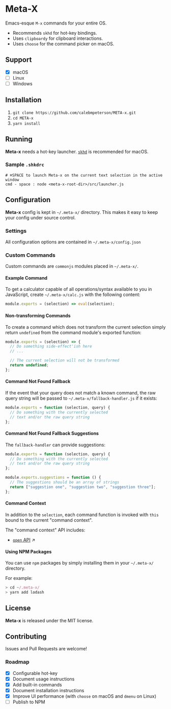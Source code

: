 # Meta-X

Emacs-esque `M-x` commands for your entire OS.

- Recommends `skhd` for hot-key bindings.
- Uses `clipboardy` for clipboard interactions.
- Uses `choose` for the command picker on macOS.

## Support

- [x] macOS
- [ ] Linux
- [ ] Windows

## Installation

1. `git clone https://github.com/calebmpeterson/META-x.git`
2. `cd META-x`
3. `yarn install`

## Running

**Meta-x** needs a hot-key launcher. [`skhd`](https://github.com/koekeishiya/skhd) is recommended for macOS.

### Sample `.shkdrc`

```
# ⌘SPACE to launch Meta-x on the current text selection in the active window
cmd - space : node <meta-x-root-dir>/src/launcher.js
```

## Configuration

**Meta-x** config is kept in `~/.meta-x/` directory. This makes it easy to keep your config under source control.

### Settings

All configuration options are contained in `~/.meta-x/config.json`

### Custom Commands

Custom commands are `commonjs` modules placed in `~/.meta-x/`.

#### Example Command

To get a calculator capable of all operations/syntax available to you in JavaScript, create `~/.meta-x/calc.js` with the following content:

```js
module.exports = (selection) => eval(selection);
```

#### Non-transforming Commands

To create a command which does not transform the current selection simply return `undefined` from the command module's exported function:

```js
module.exports = (selection) => {
  // Do something side-effect'ish here
  // ...

  // The current selection will not be transformed
  return undefined;
};
```

#### Command Not Found Fallback

If the event that your query does not match a known command, the raw query string will be passed to `~/.meta-x/fallback-handler.js` if it exists:

```js
module.exports = function (selection, query) {
  // Do something with the currently selected
  // text and/or the raw query string
};
```

#### Command Not Found Fallback Suggestions

The `fallback-handler` can provide suggestions:

```js
module.exports = function (selection, query) {
  // Do something with the currently selected
  // text and/or the raw query string
};

module.exports.suggestions = function () {
  // The suggestions should be an array of strings
  return ["suggestion one", "suggestion two", "suggestion three"];
};
```

#### Command Context

In addition to the `selection`, each command function is invoked with `this` bound to the current "command context".

The "command context" API includes:

- [`open` API](https://www.npmjs.com/package/open) ↗

#### Using NPM Packages

You can use `npm` packages by simply installing them in your `~/.meta-x/` directory.

For example:

```js
> cd ~/.meta-x/
> yarn add lodash
```

## License

**Meta-x** is released under the MIT license.

## Contributing

Issues and Pull Requests are welcome!

### Roadmap

- [x] Configurable hot-key
- [x] Document usage instructions
- [x] Add built-in commands
- [x] Document installation instructions
- [x] Improve UI performance (with `choose` on macOS and `dmenu` on Linux)
- [ ] Publish to NPM
